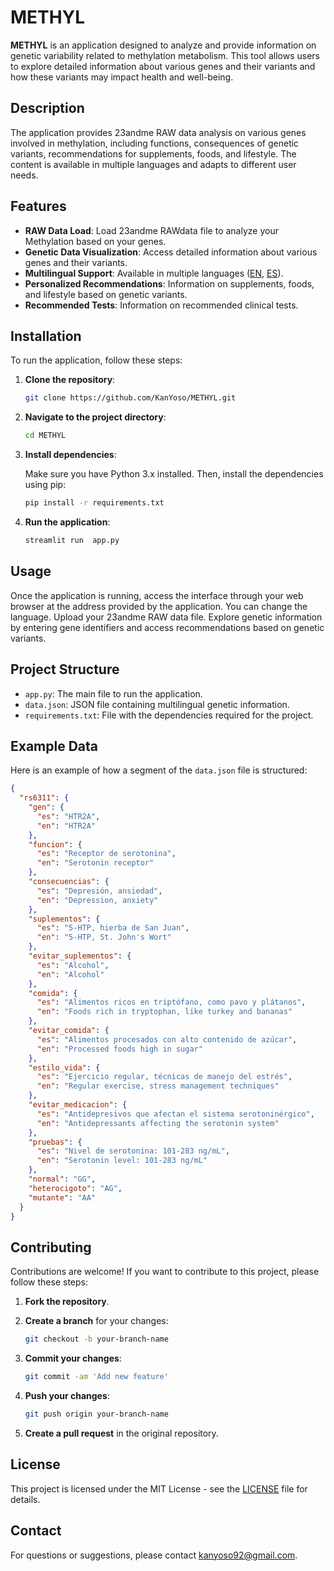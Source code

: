 # METHYL

**METHYL** is an application designed to analyze and provide information on genetic variability related to methylation metabolism. This tool allows users to explore detailed information about various genes and their variants and how these variants may impact health and well-being.

## Description

The application provides 23andme RAW data analysis on various genes involved in methylation, including functions, consequences of genetic variants, recommendations for supplements, foods, and lifestyle. The content is available in multiple languages and adapts to different user needs.

## Features

- **RAW Data Load**: Load 23andme RAWdata file to analyze your Methylation based on your genes.
- **Genetic Data Visualization**: Access detailed information about various genes and their variants.
- **Multilingual Support**: Available in multiple languages  ([EN](https://github.com/KanYoso/METHYL/blob/main/README.md), [ES]([https://github.com/KanYoso/METHYL/README.ES.md](https://github.com/KanYoso/METHYL/blob/main/README.ES.md))).
- **Personalized Recommendations**: Information on supplements, foods, and lifestyle based on genetic variants.
- **Recommended Tests**: Information on recommended clinical tests.

## Installation

To run the application, follow these steps:

1. **Clone the repository**:

    ```bash
    git clone https://github.com/KanYoso/METHYL.git
    ```

2. **Navigate to the project directory**:

    ```bash
    cd METHYL
    ```

3. **Install dependencies**:

    Make sure you have Python 3.x installed. Then, install the dependencies using pip:

    ```bash
    pip install -r requirements.txt
    ```

4. **Run the application**:

    ```bash
    streamlit run  app.py
    ```

## Usage

Once the application is running, access the interface through your web browser at the address provided by the application. You can change the language. Upload your 23andme RAW data file. Explore genetic information by entering gene identifiers and access recommendations based on genetic variants.

## Project Structure

- `app.py`: The main file to run the application.
- `data.json`: JSON file containing multilingual genetic information.
- `requirements.txt`: File with the dependencies required for the project.

## Example Data

Here is an example of how a segment of the `data.json` file is structured:

```json
{
  "rs6311": {
    "gen": {
      "es": "HTR2A",
      "en": "HTR2A"
    },
    "funcion": {
      "es": "Receptor de serotonina",
      "en": "Serotonin receptor"
    },
    "consecuencias": {
      "es": "Depresión, ansiedad",
      "en": "Depression, anxiety"
    },
    "suplementos": {
      "es": "5-HTP, hierba de San Juan",
      "en": "5-HTP, St. John's Wort"
    },
    "evitar_suplementos": {
      "es": "Alcohol",
      "en": "Alcohol"
    },
    "comida": {
      "es": "Alimentos ricos en triptófano, como pavo y plátanos",
      "en": "Foods rich in tryptophan, like turkey and bananas"
    },
    "evitar_comida": {
      "es": "Alimentos procesados con alto contenido de azúcar",
      "en": "Processed foods high in sugar"
    },
    "estilo_vida": {
      "es": "Ejercicio regular, técnicas de manejo del estrés",
      "en": "Regular exercise, stress management techniques"
    },
    "evitar_medicacion": {
      "es": "Antidepresivos que afectan el sistema serotoninérgico",
      "en": "Antidepressants affecting the serotonin system"
    },
    "pruebas": {
      "es": "Nivel de serotonina: 101-283 ng/mL",
      "en": "Serotonin level: 101-283 ng/mL"
    },
    "normal": "GG",
    "heterocigoto": "AG",
    "mutante": "AA"
  }
}
```
## Contributing

Contributions are welcome! If you want to contribute to this project, please follow these steps:

1. **Fork the repository**.
2. **Create a branch** for your changes:

    ```bash
    git checkout -b your-branch-name
    ```

3. **Commit your changes**:

    ```bash
    git commit -am 'Add new feature'
    ```

4. **Push your changes**:

    ```bash
    git push origin your-branch-name
    ```

5. **Create a pull request** in the original repository.

## License

This project is licensed under the MIT License - see the [LICENSE](LICENSE) file for details.

## Contact

For questions or suggestions, please contact [kanyoso92@gmail.com](mailto:kanyoso92@gmail.com).
